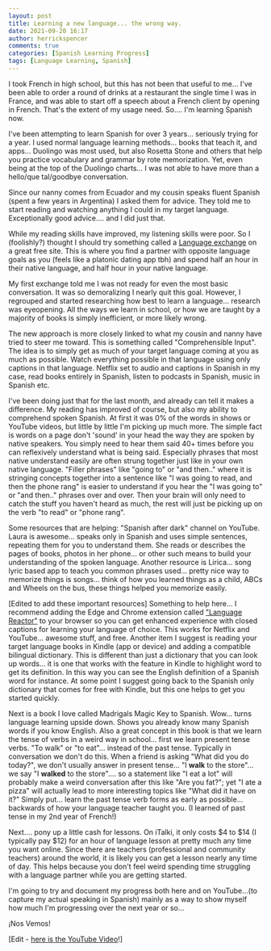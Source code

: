```yaml
---
layout: post
title: Learning a new language... the wrong way.
date: 2021-09-20 16:17
author: herrickspencer
comments: true
categories: [Spanish Learning Progress]
tags: [Language Learning, Spanish]
---
```

I took French in high school, but this has not been that useful to me... I've been able to order a round of drinks at a restaurant the single time I was in France, and was able to start off a speech about a French client by opening in French. That's the extent of my usage need. So.... I'm learning Spanish now.

I've been attempting to learn Spanish for over 3 years... seriously trying for a year. I used normal language learning methods... books that teach it, and apps... Duolingo was most used, but also Rosetta Stone and others that help you practice vocabulary and grammar by rote memorization. Yet, even being at the top of the Duolingo charts... I was not able to have more than a hello/que tal/goodbye conversation.

Since our nanny comes from Ecuador and my cousin speaks fluent Spanish (spent a few years in Argentina) I asked them for advice. They told me to start reading and watching anything I could in my target language. Exceptionally good advice.... and I did just that.

While my reading skills have improved, my listening skills were poor. So I (foolishly?) thought I should try something called a [Language exchange](https://language.exchange) on a great free site. This is where you find a partner with opposite language goals as you (feels like a platonic dating app tbh) and spend half an hour in their native language, and half hour in your native language.

My first exchange told me I was not ready for even the most basic conversation. It was so demoralizing I nearly quit this goal. However, I regrouped and started researching how best to learn a language... research was eyeopening. All the ways we learn in school, or how we are taught by a majority of books is simply inefficient, or more likely wrong.

The new approach is more closely linked to what my cousin and nanny have tried to steer me toward. This is something called "Comprehensible Input". The idea is to simply get as much of your target language coming at you as much as possible. Watch everything possible in that language using only captions in that language. Netflix set to audio and captions in Spanish in my case, read books entirely in Spanish, listen to podcasts in Spanish, music in Spanish etc.

I've been doing just that for the last month, and already can tell it makes a difference. My reading has improved of course, but also my ability to comprehend spoken Spanish. At first it was 0% of the words in shows or YouTube videos, but little by little I'm picking up much more. The simple fact is words on a page don't 'sound' in your head the way they are spoken by native speakers. You simply need to hear them said 40+ times before you can reflexively understand what is being said. Especially phrases that most native understand easily are often strung together just like in your own native language. "Filler phrases" like "going to" or "and then.." where it is stringing concepts together into a sentence like "I was going to read, and then the phone rang" is easier to understand if you hear the "I was going to" or "and then.." phrases over and over. Then your brain will only need to catch the stuff you haven't heard as much, the rest will just be picking up on the verb "to read" or "phone rang".

Some resources that are helping: "Spanish after dark" channel on YouTube. Laura is awesome... speaks only in Spanish and uses simple sentences, repeating them for you to understand them. She reads or describes the pages of books, photos in her phone... or other such means to build your understanding of the spoken language. Another resource is Lirica... song lyric based app to teach you common phrases used... pretty nice way to memorize things is songs... think of how you learned things as a child, ABCs and Wheels on the bus, these things helped you memorize easily.

[Edited to add these important resources] Something to help here... I recommend adding the Edge and Chrome extension called ["Language Reactor"](https://www.languagereactor.com/) to your browser so you can get enhanced experience with closed captions for learning your language of choice. This works for Netflix and YouTube... awesome stuff, and free. Another item I suggest is reading your target language books in Kindle (app or device) and adding a compatible bilingual dictionary. This is different than just a dictionary that you can look up words... it is one that works with the feature in Kindle to highlight word to get its definition. In this way you can see the English definition of a Spanish word for instance. At some point I suggest going back to the Spanish only dictionary that comes for free with Kindle, but this one helps to get you started quickly.

Next is a book I love called Madrigals Magic Key to Spanish. Wow... turns language learning upside down. Shows you already know many Spanish words if you know English. Also a great concept in this book is that we learn the tense of verbs in a weird way in school... first we learn present tense verbs. "To walk" or "to eat"... instead of the past tense. Typically in conversation we don't do this. When a friend is asking "What did you do today?", we don't usually answer in present tense... "I **walk** to the store"... we say "I **walked** to the store".... so a statement like "I eat a lot" will probably make a weird conversation after this like "Are you fat?"; yet "I ate a pizza" will actually lead to more interesting topics like "What did it have on it?" Simply put... learn the past tense verb forms as early as possible... backwards of how your language teacher taught you. (I learned of past tense in my 2nd year of French!)

Next.... pony up a little cash for lessons. On iTalki, it only costs $4 to $14 (I typically pay $12) for an hour of language lesson at pretty much any time you want online. Since there are teachers (professional and community teachers) around the world, it is likely you can get a lesson nearly any time of day. This helps because you don't feel weird spending time struggling with a language partner while you are getting started.

I'm going to try and document my progress both here and on YouTube...(to capture my actual speaking in Spanish) mainly as a way to show myself how much I'm progressing over the next year or so...

¡Nos Vemos!

[Edit - [here is the YouTube Video](https://youtu.be/IG1U_iQ6Nbc)!]

